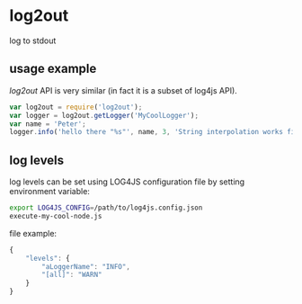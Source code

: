# log2out
log to stdout

## usage example
*log2out* API is very similar (in fact it is a subset of log4js API).

```javascript
var log2out = require('log2out');
var logger = log2out.getLogger('MyCoolLogger');
var name = 'Peter';
logger.info('hello there "%s"', name, 3, 'String interpolation works fine.');
```

## log levels
log levels can be set using LOG4JS configuration file by setting environment variable:

```bash
export LOG4JS_CONFIG=/path/to/log4js.config.json
execute-my-cool-node.js
```

file example:
```javascript
{
    "levels": {
        "aLoggerName": "INFO",
        "[all]": "WARN"
    }
}
```